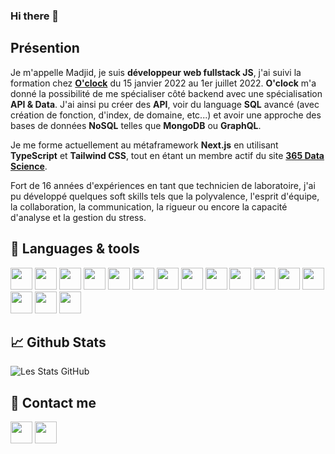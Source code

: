 ### Hi there 👋

## Présention
Je m'appelle Madjid, je suis **développeur web fullstack JS**, j'ai suivi la formation chez **[O'clock](https://oclock.io/)** du 15 janvier 2022 au 1er juillet 2022. **O'clock** m'a donné la possibilité de me spécialiser côté backend avec une spécialisation **API & Data**. J'ai ainsi pu créer des **API**, voir du language **SQL** avancé (avec création de fonction, d'index, de domaine, etc...) et avoir une approche des bases de données **NoSQL** telles que **MongoDB** ou **GraphQL**.</br>

Je me forme actuellement au métaframework **Next.js** en utilisant **TypeScript** et **Tailwind CSS**, tout en étant un membre actif du site **[365 Data Science](https://365datascience.com)**.</br>

Fort de 16 années d'expériences en tant que technicien de laboratoire, j'ai pu développé quelques soft skills tels que la polyvalence, l'esprit d'équipe, la collaboration, la communication, la rigueur ou encore la capacité d'analyse et la gestion du stress.

## 🔧 Languages & tools

[<img width="35px" src="https://cdn.jsdelivr.net/gh/devicons/devicon/icons/vscode/vscode-original.svg" />](https://code.visualstudio.com/) [<img width="35px" src="https://cdn.jsdelivr.net/gh/devicons/devicon/icons/html5/html5-original.svg" />](https://html.spec.whatwg.org/dev/) [<img width="35px" src="https://cdn.jsdelivr.net/gh/devicons/devicon/icons/css3/css3-original.svg" />](https://www.w3.org/Style/CSS/) [<img width="35px" src="https://cdn.jsdelivr.net/gh/devicons/devicon/icons/javascript/javascript-original.svg" />](https://developer.mozilla.org/en-US/docs/Web/JavaScript) [<img width="35px" src="https://cdn.jsdelivr.net/gh/devicons/devicon/icons/nodejs/nodejs-original.svg" />](https://nodejs.org/en/) [<img width="35px" src="https://cdn.jsdelivr.net/gh/devicons/devicon/icons/npm/npm-original-wordmark.svg" />](https://www.npmjs.com/) [<img width="35px" src="https://cdn.jsdelivr.net/gh/devicons/devicon/icons/express/express-original.svg" />](https://expressjs.com/) [<img width="35px" src="https://cdn.jsdelivr.net/gh/devicons/devicon/icons/git/git-original.svg" />](https://git-scm.com/) [<img width="35px" src="https://cdn.jsdelivr.net/gh/devicons/devicon/icons/github/github-original.svg" />](https://github.com/) [<img width="35px" src="https://cdn.jsdelivr.net/gh/devicons/devicon/icons/postgresql/postgresql-original.svg" />](https://www.postgresql.org/) [<img width="35px" src="https://cdn.jsdelivr.net/gh/devicons/devicon/icons/sequelize/sequelize-original.svg" />](https://sequelize.org/) [<img width="35px" src="https://cdn.jsdelivr.net/gh/devicons/devicon/icons/mongodb/mongodb-original.svg" />](https://www.mongodb.com/) [<img width="35px" src="https://cdn.jsdelivr.net/gh/devicons/devicon@latest/icons/react/react-original.svg" />](https://react.dev) [<img width="35px" src="https://cdn.jsdelivr.net/gh/devicons/devicon@latest/icons/nextjs/nextjs-original.svg" />](https://nextjs.org) [<img width="35px" src="https://cdn.jsdelivr.net/gh/devicons/devicon@latest/icons/typescript/typescript-original.svg" />](https://www.typescriptlang.org/) [<img width="35px" src="https://cdn.jsdelivr.net/gh/devicons/devicon@latest/icons/tailwindcss/tailwindcss-original.svg" />](https://tailwindcss.com)
 

## &#x1f4c8; Github Stats
![Les Stats GitHub](https://github-readme-stats.vercel.app/api?username=m-meddah)

## 📨 Contact me
[<img width="35px" src="https://cdn.jsdelivr.net/gh/devicons/devicon/icons/linkedin/linkedin-original.svg" />](https://www.linkedin.com/in/madjid-meddah-539a9a166) [<img width="35px" src="https://cdn.jsdelivr.net/gh/devicons/devicon/icons/twitter/twitter-original.svg" />](https://twitter.com/MadjidMeddah)

<!--
**m-meddah/m-meddah** is a ✨ _special_ ✨ repository because its `README.md` (this file) appears on your GitHub profile.

Here are some ideas to get you started:

- 🔭 I’m currently working on ...
- 🌱 I’m currently learning ...
- 👯 I’m looking to collaborate on ...
- 🤔 I’m looking for help with ...
- 💬 Ask me about ...
- 📫 How to reach me: ...
- 😄 Pronouns: ...
- ⚡ Fun fact: ...
-->
